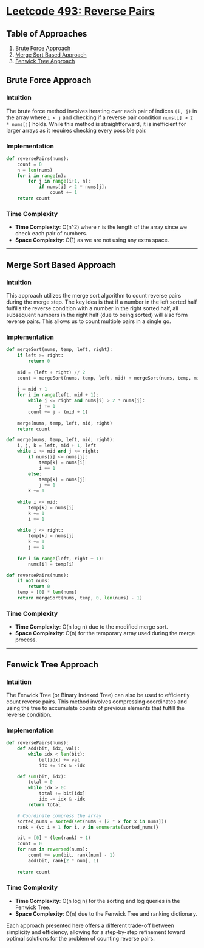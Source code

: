 # [Leetcode 493: Reverse Pairs](https://leetcode.com/problems/reverse-pairs)

## Table of Approaches
1. [Brute Force Approach](#brute-force-approach)
2. [Merge Sort Based Approach](#merge-sort-based-approach)
3. [Fenwick Tree Approach](#fenwick-tree-approach)

## Brute Force Approach

### Intuition
The brute force method involves iterating over each pair of indices `(i, j)` in the array where `i < j` and checking if a reverse pair condition `nums[i] > 2 * nums[j]` holds. While this method is straightforward, it is inefficient for larger arrays as it requires checking every possible pair.

### Implementation
```python
def reversePairs(nums):
    count = 0
    n = len(nums)
    for i in range(n):
        for j in range(i+1, n):
            if nums[i] > 2 * nums[j]:
                count += 1
    return count
```

### Time Complexity
- **Time Complexity**: O(n^2) where `n` is the length of the array since we check each pair of numbers.
- **Space Complexity**: O(1) as we are not using any extra space.

---

## Merge Sort Based Approach

### Intuition
This approach utilizes the merge sort algorithm to count reverse pairs during the merge step. The key idea is that if a number in the left sorted half fulfills the reverse condition with a number in the right sorted half, all subsequent numbers in the right half (due to being sorted) will also form reverse pairs. This allows us to count multiple pairs in a single go.

### Implementation
```python
def mergeSort(nums, temp, left, right):
    if left >= right:
        return 0
    
    mid = (left + right) // 2
    count = mergeSort(nums, temp, left, mid) + mergeSort(nums, temp, mid + 1, right)
    
    j = mid + 1
    for i in range(left, mid + 1):
        while j <= right and nums[i] > 2 * nums[j]:
            j += 1
        count += j - (mid + 1)
    
    merge(nums, temp, left, mid, right)
    return count

def merge(nums, temp, left, mid, right):
    i, j, k = left, mid + 1, left
    while i <= mid and j <= right:
        if nums[i] <= nums[j]:
            temp[k] = nums[i]
            i += 1
        else:
            temp[k] = nums[j]
            j += 1
        k += 1
        
    while i <= mid:
        temp[k] = nums[i]
        k += 1
        i += 1
        
    while j <= right:
        temp[k] = nums[j]
        k += 1
        j += 1
        
    for i in range(left, right + 1):
        nums[i] = temp[i]

def reversePairs(nums):
    if not nums:
        return 0
    temp = [0] * len(nums)
    return mergeSort(nums, temp, 0, len(nums) - 1)
```

### Time Complexity
- **Time Complexity**: O(n log n) due to the modified merge sort.
- **Space Complexity**: O(n) for the temporary array used during the merge process.

---

## Fenwick Tree Approach

### Intuition
The Fenwick Tree (or Binary Indexed Tree) can also be used to efficiently count reverse pairs. This method involves compressing coordinates and using the tree to accumulate counts of previous elements that fulfill the reverse condition.

### Implementation
```python
def reversePairs(nums):
    def add(bit, idx, val):
        while idx < len(bit):
            bit[idx] += val
            idx += idx & -idx

    def sum(bit, idx):
        total = 0
        while idx > 0:
            total += bit[idx]
            idx -= idx & -idx
        return total

    # Coordinate compress the array
    sorted_nums = sorted(set(nums + [2 * x for x in nums]))
    rank = {v: i + 1 for i, v in enumerate(sorted_nums)}

    bit = [0] * (len(rank) + 1)
    count = 0
    for num in reversed(nums):
        count += sum(bit, rank[num] - 1)
        add(bit, rank[2 * num], 1)
    
    return count
```

### Time Complexity
- **Time Complexity**: O(n log n) for the sorting and log queries in the Fenwick Tree.
- **Space Complexity**: O(n) due to the Fenwick Tree and ranking dictionary.

Each approach presented here offers a different trade-off between simplicity and efficiency, allowing for a step-by-step refinement toward optimal solutions for the problem of counting reverse pairs.

